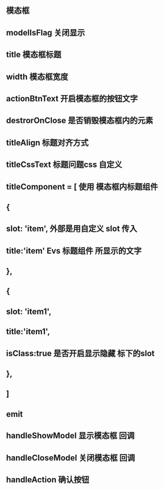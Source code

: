 <!--
 * @Descripttion:
 * @Author: Haozhixiong
-->
## 模态框
## modelIsFlag  关闭显示
## title   模态框标题
## width  模态框宽度
## actionBtnText 开启模态框的按钮文字
## destrorOnClose 是否销毁模态框内的元素  
## titleAlign 标题对齐方式
## titleCssText 标题问题css 自定义
## titleComponent = [  使用 模态框内标题组件 
##      {
##        slot: 'item', 外部是用自定义 slot 传入
##        title:'item' Evs 标题组件 所显示的文字
##      },
##      {
##        slot: 'item1', 
##        title:'item1',
##        isClass:true 是否开启显示隐藏 标下的slot 
##      },
##    ]
## emit  
## handleShowModel 显示模态框 回调
## handleCloseModel 关闭模态框 回调
## handleAction 确认按钮
<template>
  <div class="home">
    <EvsModel
      :model-is-flag="modelIsFlag"
      :titleComponent="titleComponent"
      actionBtnText="新增"
      @handleShowModel="showModel"
      @handleCloseModel="closeModel"
    >
      <template #item>
        <el-form :inline="true" :model="formInline" class="demo-form-inline">
          <el-form-item label="审批人">
            <el-input v-model="formInline.user" placeholder="审批人"></el-input>
          </el-form-item>
          <el-form-item label="活动区域">
            <el-select v-model="formInline.region" placeholder="活动区域">
              <el-option label="区域一" value="shanghai"></el-option>
              <el-option label="区域二" value="beijing"></el-option>
            </el-select>
          </el-form-item>
          <el-form-item>
            <el-button type="primary">查询</el-button>
          </el-form-item>
        </el-form>
      </template>
      <template #item1>
        <el-form :inline="true" :model="formInline" class="demo-form-inline">
          <el-form-item label="审批人">
            <el-input v-model="formInline.user" placeholder="审批人"></el-input>
          </el-form-item>
          <el-form-item label="活动区域">
            <el-select v-model="formInline.region" placeholder="活动区域">
              <el-option label="区域一" value="shanghai"></el-option>
              <el-option label="区域二" value="beijing"></el-option>
            </el-select>
          </el-form-item>
        </el-form>
      </template>
      <template #footer>
        <div>
          <el-button plain @click="closeModel">取 消</el-button>
          <el-button type="primary">确 定</el-button>
        </div>
      </template>
    </EvsModel>
  </div>
</template>

<script lang="ts">
import { defineComponent, ref, reactive, } from 'vue'
import EvsModel from '@/components/Dialog/model.vue'
export default defineComponent({
  name: 'Home',
  components: {
    // HelloWorld
    EvsModel,
  },
  setup() {
    const modelIsFlag = ref(false)
    const formInline = reactive({
      user: '',
      region: '',
    })
    const titleComponent = [ // 开启title item
      {
        slot: 'item',
        title:'item'
      },
      {
        slot: 'item1',
        title:'item1',
        isClass:true
      },
    ]
    const closeModel = () => {
      modelIsFlag.value = false
    }
    const showModel = () => {
      modelIsFlag.value = true
    }
    return {
      modelIsFlag,
      formInline,
      titleComponent,
      closeModel,
      showModel,
    }
  },
})
</script>
